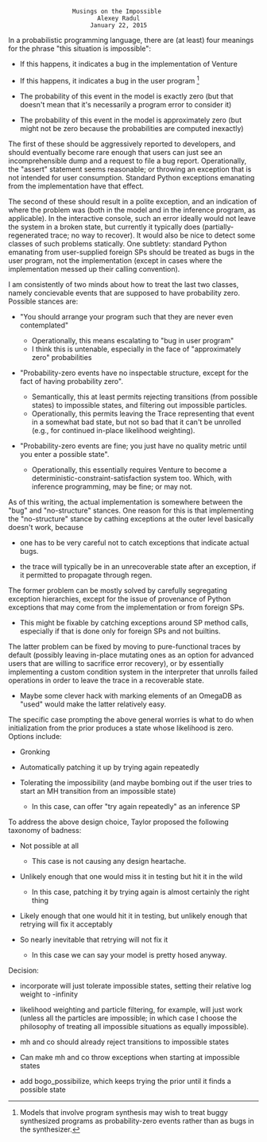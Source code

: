                       Musings on the Impossible
                             Alexey Radul
                           January 22, 2015

In a probabilistic programming language, there are (at least) four
meanings for the phrase "this situation is impossible":

- If this happens, it indicates a bug in the implementation of Venture

- If this happens, it indicates a bug in the user program [^synthesis]

- The probability of this event in the model is exactly zero (but that
  doesn't mean that it's necessarily a program error to consider it)

- The probability of this event in the model is approximately zero
  (but might not be zero because the probabilities are computed
  inexactly)

[^synthesis]: Models that involve program synthesis may wish to treat
buggy synthesized programs as probability-zero events rather than as
bugs in the synthesizer.

The first of these should be aggressively reported to developers, and
should eventually become rare enough that users can just see an
incomprehensible dump and a request to file a bug report.
Operationally, the "assert" statement seems reasonable; or throwing an
exception that is not intended for user consumption.  Standard Python
exceptions emanating from the implementation have that effect.

The second of these should result in a polite exception, and an
indication of where the problem was (both in the model and in the
inference program, as applicable).  In the interactive console, such
an error ideally would not leave the system in a broken state, but
currently it typically does (partially-regenerated trace; no way to
recover).  It would also be nice to detect some classes of such
problems statically.  One subtlety: standard Python emanating from
user-supplied foreign SPs should be treated as bugs in the user
program, not the implementation (except in cases where the
implementation messed up their calling convention).

I am consistently of two minds about how to treat the last two
classes, namely concievable events that are supposed to have
probability zero.  Possible stances are:

- "You should arrange your program such that they are never even
  contemplated"
  - Operationally, this means escalating to "bug in user program"
  - I think this is untenable, especially in the face of
    "approximately zero" probabilities

- "Probability-zero events have no inspectable structure, except
  for the fact of having probability zero".
  - Semantically, this at least permits rejecting transitions (from
    possible states) to impossible states, and filtering out
    impossible particles.
  - Operationally, this permits leaving the Trace representing that
    event in a somewhat bad state, but not so bad that it can't be
    unrolled (e.g., for continued in-place likelihood weighting).

- "Probability-zero events are fine; you just have no quality metric
  until you enter a possible state".
  - Operationally, this essentially requires Venture to become a
    deterministic-constraint-satisfaction system too.  Which, with
    inference programming, may be fine; or may not.

As of this writing, the actual implementation is somewhere between the
"bug" and "no-structure" stances.  One reason for this is that
implementing the "no-structure" stance by cathing exceptions at the
outer level basically doesn't work, because

- one has to be very careful not to catch exceptions that indicate
  actual bugs.

- the trace will typically be in an unrecoverable state after an
  exception, if it permitted to propagate through regen.

The former problem can be mostly solved by carefully segregating
exception hierarchies, except for the issue of provenance of Python
exceptions that may come from the implementation or from foreign SPs.
- This might be fixable by catching exceptions around SP method calls,
  especially if that is done only for foreign SPs and not builtins.

The latter problem can be fixed by moving to pure-functional traces by
default (possibly leaving in-place mutating ones as an option for
advanced users that are willing to sacrifice error recovery), or by
essentially implementing a custom condition system in the interpreter
that unrolls failed operations in order to leave the trace in a
recoverable state.
- Maybe some clever hack with marking elements of an OmegaDB as "used"
  would make the latter relatively easy.

The specific case prompting the above general worries is what to do
when initialization from the prior produces a state whose likelihood
is zero.  Options include:

- Gronking

- Automatically patching it up by trying again repeatedly

- Tolerating the impossibility (and maybe bombing out if the user
  tries to start an MH transition from an impossible state)

  - In this case, can offer "try again repeatedly" as an inference SP

To address the above design choice, Taylor proposed the following
taxonomy of badness:

- Not possible at all
  - This case is not causing any design heartache.

- Unlikely enough that one would miss it in testing but hit it in the
  wild
  - In this case, patching it by trying again is almost certainly the
    right thing

- Likely enough that one would hit it in testing, but unlikely enough
  that retrying will fix it acceptably

- So nearly inevitable that retrying will not fix it
  - In this case we can say your model is pretty hosed anyway.

Decision:

- incorporate will just tolerate impossible states, setting their
  relative log weight to -infinity

- likelihood weighting and particle filtering, for example, will just
  work (unless all the particles are impossible; in which case I
  choose the philosophy of treating all impossible situations as
  equally impossible).

- mh and co should already reject transitions to impossible states

- Can make mh and co throw exceptions when starting at impossible states

- add bogo_possibilize, which keeps trying the prior until it finds a
  possible state
